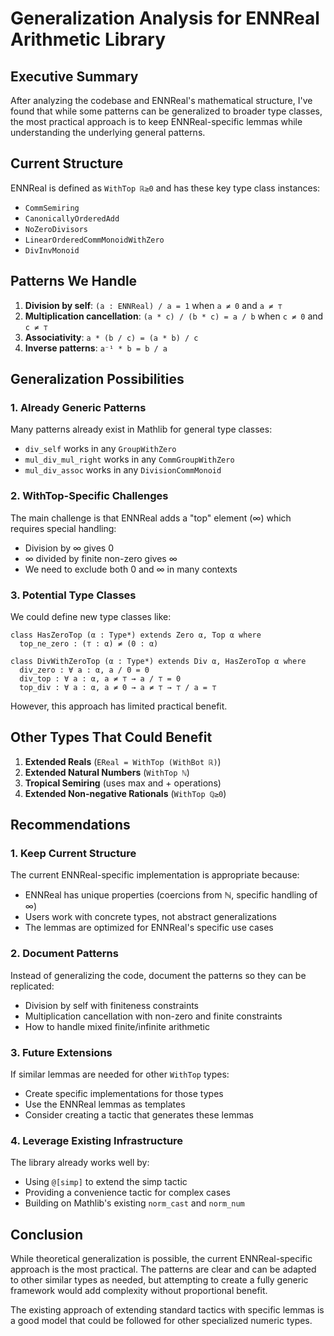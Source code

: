 # Generalization Analysis for ENNReal Arithmetic Library

## Executive Summary

After analyzing the codebase and ENNReal's mathematical structure, I've found that while some patterns can be generalized to broader type classes, the most practical approach is to keep ENNReal-specific lemmas while understanding the underlying general patterns.

## Current Structure

ENNReal is defined as `WithTop ℝ≥0` and has these key type class instances:
- `CommSemiring` 
- `CanonicallyOrderedAdd`
- `NoZeroDivisors`
- `LinearOrderedCommMonoidWithZero`
- `DivInvMonoid`

## Patterns We Handle

1. **Division by self**: `(a : ENNReal) / a = 1` when `a ≠ 0` and `a ≠ ⊤`
2. **Multiplication cancellation**: `(a * c) / (b * c) = a / b` when `c ≠ 0` and `c ≠ ⊤`
3. **Associativity**: `a * (b / c) = (a * b) / c`
4. **Inverse patterns**: `a⁻¹ * b = b / a`

## Generalization Possibilities

### 1. **Already Generic Patterns**

Many patterns already exist in Mathlib for general type classes:
- `div_self` works in any `GroupWithZero`
- `mul_div_mul_right` works in any `CommGroupWithZero`
- `mul_div_assoc` works in any `DivisionCommMonoid`

### 2. **WithTop-Specific Challenges**

The main challenge is that ENNReal adds a "top" element (∞) which requires special handling:
- Division by ∞ gives 0
- ∞ divided by finite non-zero gives ∞
- We need to exclude both 0 and ∞ in many contexts

### 3. **Potential Type Classes**

We could define new type classes like:
```lean
class HasZeroTop (α : Type*) extends Zero α, Top α where
  top_ne_zero : (⊤ : α) ≠ (0 : α)

class DivWithZeroTop (α : Type*) extends Div α, HasZeroTop α where
  div_zero : ∀ a : α, a / 0 = 0
  div_top : ∀ a : α, a ≠ ⊤ → a / ⊤ = 0
  top_div : ∀ a : α, a ≠ 0 → a ≠ ⊤ → ⊤ / a = ⊤
```

However, this approach has limited practical benefit.

## Other Types That Could Benefit

1. **Extended Reals** (`EReal = WithTop (WithBot ℝ)`)
2. **Extended Natural Numbers** (`WithTop ℕ`)
3. **Tropical Semiring** (uses max and + operations)
4. **Extended Non-negative Rationals** (`WithTop ℚ≥0`)

## Recommendations

### 1. **Keep Current Structure**
The current ENNReal-specific implementation is appropriate because:
- ENNReal has unique properties (coercions from ℕ, specific handling of ∞)
- Users work with concrete types, not abstract generalizations
- The lemmas are optimized for ENNReal's specific use cases

### 2. **Document Patterns**
Instead of generalizing the code, document the patterns so they can be replicated:
- Division by self with finiteness constraints
- Multiplication cancellation with non-zero and finite constraints
- How to handle mixed finite/infinite arithmetic

### 3. **Future Extensions**
If similar lemmas are needed for other `WithTop` types:
- Create specific implementations for those types
- Use the ENNReal lemmas as templates
- Consider creating a tactic that generates these lemmas

### 4. **Leverage Existing Infrastructure**
The library already works well by:
- Using `@[simp]` to extend the simp tactic
- Providing a convenience tactic for complex cases
- Building on Mathlib's existing `norm_cast` and `norm_num`

## Conclusion

While theoretical generalization is possible, the current ENNReal-specific approach is the most practical. The patterns are clear and can be adapted to other similar types as needed, but attempting to create a fully generic framework would add complexity without proportional benefit.

The existing approach of extending standard tactics with specific lemmas is a good model that could be followed for other specialized numeric types.